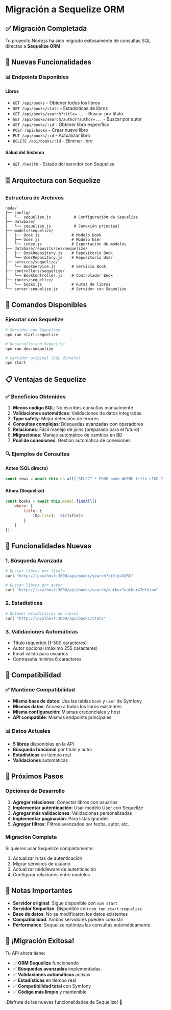 # Migración a Sequelize ORM

## ✅ Migración Completada

Tu proyecto Node.js ha sido migrado exitosamente de consultas SQL directas a **Sequelize ORM**.

## 🚀 Nuevas Funcionalidades

### 📊 **Endpoints Disponibles**

#### Libros
- `GET /api/books` - Obtener todos los libros
- `GET /api/books/stats` - Estadísticas de libros
- `GET /api/books/search?title=...` - Buscar por título
- `GET /api/books/search/author?author=...` - Buscar por autor
- `GET /api/books/:id` - Obtener libro específico
- `POST /api/books` - Crear nuevo libro
- `PUT /api/books/:id` - Actualizar libro
- `DELETE /api/books/:id` - Eliminar libro

#### Salud del Sistema
- `GET /health` - Estado del servidor con Sequelize

## 🗄️ **Arquitectura con Sequelize**

### Estructura de Archivos
```
node/
├── config/
│   └── sequelize.js          # Configuración de Sequelize
├── database/
│   └── sequelize.js          # Conexión principal
├── models/sequelize/
│   ├── Book.js              # Modelo Book
│   ├── User.js              # Modelo User
│   └── index.js             # Exportación de modelos
├── database/repositories/sequelize/
│   ├── BookRepository.js    # Repositorio Book
│   └── UserRepository.js    # Repositorio User
├── services/sequelize/
│   └── BookService.js       # Servicio Book
├── controllers/sequelize/
│   └── BookController.js    # Controlador Book
├── routes/sequelize/
│   └── books.js             # Rutas de libros
└── server-sequelize.js      # Servidor con Sequelize
```

## 🔧 **Comandos Disponibles**

### Ejecutar con Sequelize
```bash
# Servidor con Sequelize
npm run start:sequelize

# Desarrollo con Sequelize
npm run dev:sequelize

# Servidor original (SQL directo)
npm start
```

## 📋 **Ventajas de Sequelize**

### ✅ **Beneficios Obtenidos**
1. **Menos código SQL**: No escribes consultas manualmente
2. **Validaciones automáticas**: Validaciones de datos integradas
3. **Type safety**: Mejor detección de errores
4. **Consultas complejas**: Búsquedas avanzadas con operadores
5. **Relaciones**: Fácil manejo de joins (preparado para el futuro)
6. **Migraciones**: Manejo automático de cambios en BD
7. **Pool de conexiones**: Gestión automática de conexiones

### 🔍 **Ejemplos de Consultas**

#### Antes (SQL directo)
```javascript
const rows = await this.db.all('SELECT * FROM book WHERE title LIKE ?', [`%${title}%`]);
```

#### Ahora (Sequelize)
```javascript
const books = await this.model.findAll({
    where: {
        title: {
            [Op.like]: `%${title}%`
        }
    }
});
```

## 🎯 **Funcionalidades Nuevas**

### 1. **Búsqueda Avanzada**
```bash
# Buscar libros por título
curl "http://localhost:3000/api/books/search?title=CQRS"

# Buscar libros por autor
curl "http://localhost:3000/api/books/search/author?author=Tolkien"
```

### 2. **Estadísticas**
```bash
# Obtener estadísticas de libros
curl "http://localhost:3000/api/books/stats"
```

### 3. **Validaciones Automáticas**
- Título requerido (1-500 caracteres)
- Autor opcional (máximo 255 caracteres)
- Email válido para usuarios
- Contraseña mínima 6 caracteres

## 🔄 **Compatibilidad**

### ✅ **Mantiene Compatibilidad**
- **Misma base de datos**: Usa las tablas `book` y `user` de Symfony
- **Mismos datos**: Acceso a todos los libros existentes
- **Misma configuración**: Mismas credenciales y host
- **API compatible**: Mismos endpoints principales

### 📊 **Datos Actuales**
- **5 libros** disponibles en la API
- **Búsqueda funcional** por título y autor
- **Estadísticas** en tiempo real
- **Validaciones** automáticas

## 🚀 **Próximos Pasos**

### Opciones de Desarrollo
1. **Agregar relaciones**: Conectar libros con usuarios
2. **Implementar autenticación**: Usar modelo User con Sequelize
3. **Agregar más validaciones**: Validaciones personalizadas
4. **Implementar paginación**: Para listas grandes
5. **Agregar filtros**: Filtros avanzados por fecha, autor, etc.

### Migración Completa
Si quieres usar Sequelize completamente:
1. Actualizar rutas de autenticación
2. Migrar servicios de usuario
3. Actualizar middleware de autenticación
4. Configurar relaciones entre modelos

## 📝 **Notas Importantes**

- **Servidor original**: Sigue disponible con `npm start`
- **Servidor Sequelize**: Disponible con `npm run start:sequelize`
- **Base de datos**: No se modificaron los datos existentes
- **Compatibilidad**: Ambos servidores pueden coexistir
- **Performance**: Sequelize optimiza las consultas automáticamente

## 🎉 **¡Migración Exitosa!**

Tu API ahora tiene:
- ✅ **ORM Sequelize** funcionando
- ✅ **Búsquedas avanzadas** implementadas
- ✅ **Validaciones automáticas** activas
- ✅ **Estadísticas** en tiempo real
- ✅ **Compatibilidad total** con Symfony
- ✅ **Código más limpio** y mantenible

¡Disfruta de las nuevas funcionalidades de Sequelize! 🚀
